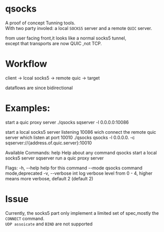 # qsocks
A proof of concept Tunning tools.  
With two party involed: a local `SOCKS5` server and a remote `QUIC` server.  

from user facing front,it looks like a normal socks5 tunnel,  
except that transports are now QUIC ,not TCP.   

# Workflow
client -> lcoal socks5 -> remote quic -> target

dataflows are since bidirectional

# Examples:
start a quic proxy server
./qsocks sqserver -l 0.0.0.0:10086

start a local socks5 server listening 10086 wich connect the remote quic server
which listen at port 10010
./qsocks qsocks -l 0.0.0.0. -c sqserver://{address.of.quic.server}:10010
		

Available Commands:
  help        Help about any command
  qsocks      start a local socks5 server
  sqserver    run a quic proxy server

Flags:
  -h, --help          help for this command
      --mode          qsocks command mode,deprecated
  -v, --verbose int   log verbose level from 0 - 4, higher means more verbose, default 2 (default 2)

# Issue
Currently, the socks5 part only implement a limited set of spec,mostly the `CONNECT` command.  
`UDP assoicate` and `BIND` are not supported  

